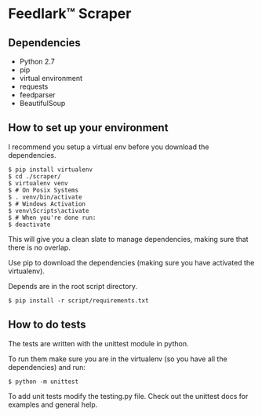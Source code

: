 Feedlark:tm: Scraper
================

Dependencies
------------

- Python 2.7
- pip
- virtual environment
- requests
- feedparser
- BeautifulSoup

How to set up your environment
------------------------------

I recommend you setup a virtual env before you download the dependencies.

    $ pip install virtualenv
    $ cd ./scraper/
    $ virtualenv venv
    $ # On Posix Systems
    $ . venv/bin/activate
    $ # Windows Activation
    $ venv\Scripts\activate
    $ # When you're done run:
    $ deactivate


This will give you a clean slate to manage dependencies, making sure that
there is no overlap.

Use pip to download the dependencies (making sure you have activated the
virtualenv).

Depends are in the root script directory.

    $ pip install -r script/requirements.txt


How to do tests
------------

The tests are written with the unittest module in python.

To run them make sure you are in the virtualenv (so you have all the dependencies) and run:

	$ python -m unittest


To add unit tests modify the testing.py file.
Check out the unittest docs for examples and general help.
